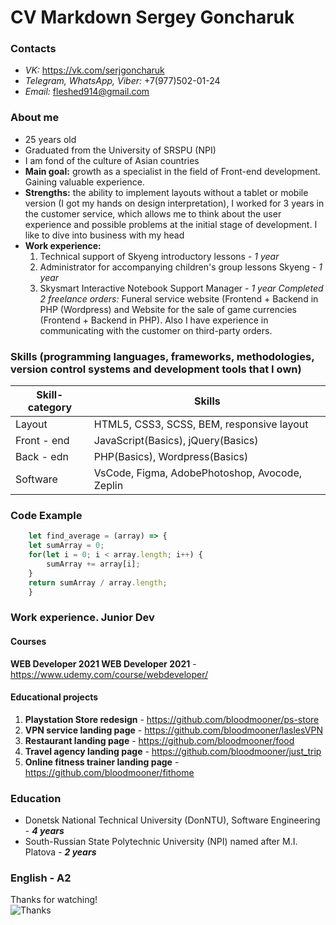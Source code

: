 # CV Markdown Sergey Goncharuk
### Contacts
* *VK:*  https://vk.com/serjgoncharuk
* *Telegram, WhatsApp, Viber:* +7(977)502-01-24
* *Email:* fleshed914@gmail.com

### **About me**
* 25 years old
* Graduated from the University of SRSPU (NPI)
* I am fond of the culture of Asian countries
* **Main goal:** growth as a specialist in the field of Front-end development. Gaining valuable experience.
* **Strengths:** the ability to implement layouts without a tablet or mobile version (I got my hands on design interpretation), I worked for 3 years in the customer service, which allows me to think about the user experience and possible problems at the initial stage of development. I like to dive into business with my head
* **Work experience:**
    1. Technical support of Skyeng introductory lessons - *1 year*
    1. Administrator for accompanying children's group lessons Skyeng - *1 year*
    1. Skysmart Interactive Notebook Support Manager - *1 year*
    *Completed 2 freelance orders:* Funeral service website (Frontend + Backend in PHP (Wordpress) and Website for the sale of game currencies (Frontend + Backend in PHP).
    Also I have experience in communicating with the customer on third-party orders.

### Skills (programming languages, frameworks, methodologies, version control systems and development tools that I own)
Skill-category | Skills
---------------|-------
Layout | HTML5, CSS3, SCSS, BEM, responsive layout
Front - end | JavaScript(Basics), jQuery(Basics)
Back - edn | PHP(Basics), Wordpress(Basics)
Software | VsCode, Figma, AdobePhotoshop, Avocode, Zeplin

### Code Example
```javascript
    let find_average = (array) => {
    let sumArray = 0;
    for(let i = 0; i < array.length; i++) {
        sumArray += array[i];
    }
    return sumArray / array.length;
    }
```
### Work experience. Junior Dev

#### Courses
**WEB Developer 2021 WEB Developer 2021** - https://www.udemy.com/course/webdeveloper/

#### Educational projects
1. **Playstation Store redesign** - https://github.com/bloodmooner/ps-store
1. **VPN service landing page** - https://github.com/bloodmooner/laslesVPN
1. **Restaurant landing page** - https://github.com/bloodmooner/food
1. **Travel agency landing page** - https://github.com/bloodmooner/just_trip
1. **Online fitness trainer landing page** - https://github.com/bloodmooner/fithome

### Education
* Donetsk National Technical University (DonNTU), Software Engineering - _**4 years**_
* South-Russian State Polytechnic University (NPI) named after M.I. Platova - _**2 years**_

### English - A2


Thanks for watching!\
![Thanks](https://i.playground.ru/i/pix/1490995/image.jpg)
